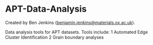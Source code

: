 # APT-Data-Analysis

Created by Ben Jenkins (benjamin.jenkins@materials.ox.ac.uk).

Data analysis tools for APT datasets.  Tools include:
1 Automated Edge Cluster Identification
2 Grain boundary analyses
